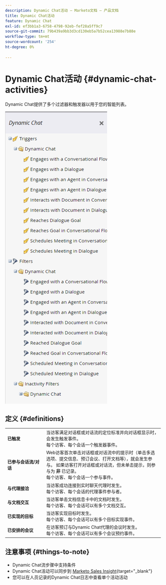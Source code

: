 ```yaml
---
description: Dynamic Chat活动 — Marketo文档 — 产品文档
title: Dynamic Chat活动
feature: Dynamic Chat
exl-id: ef3bb1a3-6758-4798-92eb-fef28a5ff9c7
source-git-commit: 79b439a9bb3d3cd130eb5a7b52cea13988e7b88e
workflow-type: tm+mt
source-wordcount: '254'
ht-degree: 0%

---
```


# Dynamic Chat活动 {#dynamic-chat-activities}

Dynamic Chat提供了多个过滤器和触发器以用于您的智能列表。

![](assets/dynamic-chat-activities-1.png)

## 定义 {#definitions}

<table>
<thead>
<tbody>
  <tr>
    <td style="width:25%"><b>已触发</b></td>
    <td>当访客满足对话框或对话流的定位标准并向对话框显示时，会发生触发事件。
    <br>每个访客、每个会话一个触发器事件。</td>
  </tr>
  <tr>
    <td style="width:25%"><b>已参与会话流/对话</b></td>
    <td>Web访客首次单击对话框或对话流中的提示时（单击多选选项、提交信息、预订会议、打开文档等），就会发生参与。 如果访客打开对话框或对话流，但未单击提示，则参与为 <b>非</b> 已记录。 
    <br>每个访客、每个会话一个参与事件。</td>
  </tr>
   <tr>
    <td style="width:25%"><b>与代理接洽</b></td>
    <td>当访客成功连接到实时聊天代理时发生。
    <br>每个访客、每个会话的代理事件参与者。</td>
  </tr>
  <tr>
    <td style="width:25%"><b>与文档交互</b></td>
    <td>当访客单击文档信息卡中的文档时发生。
    <br>每个访客、每个会话可以有多个文档交互。</td>
  </tr>
  <tr>
    <td style="width:25%"><b>已实现的目标</b></td>
    <td>当访客实现目标时发生。 <br>每个访客、每个会话可以有多个目标实现事件。</td>
  </tr>
  <tr>
    <td style="width:25%"><b>已安排的会议</b></td>
    <td>在访客预订与Dynamic Chat代理的会议时发生。
    <br>每个访客、每个会话可以有多个会议预约事件。</td>
  </tr>
</tbody>
</table>

## 注意事项 {#things-to-note}

* Dynamic Chat流步骤中支持条件
* Dynamic Chat活动可以同步到 [Marketo Sales Insight](/help/marketo/product-docs/marketo-sales-insight/msi-for-salesforce/features/dynamic-chat-integration.md){target="_blank"}
* 您可以在人员记录的Dynamic Chat日志中查看单个活动活动
